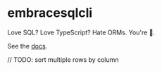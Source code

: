 # embracesqlcli

Love SQL? Love TypeScript? Hate ORMs. You're 🏡.

See the [docs](https://embracesql.github.io/docs).



// TODO: sort multiple rows by column
